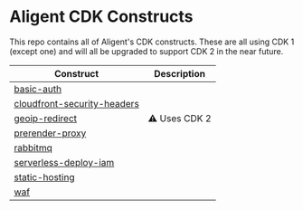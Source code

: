 # Aligent CDK Constructs

This repo contains all of Aligent's CDK constructs. These are all using CDK 1 (except one) and will all be upgraded to support CDK 2 in the near future.

Construct | Description
-- | --
[basic-auth](packages/basic-auth) | 
[cloudfront-security-headers](packages/cloudfront-security-headers) | 
[geoip-redirect](packages/geoip-redirect) | :warning: Uses CDK 2
[prerender-proxy](packages/prerender-proxy) | 
[rabbitmq](packages/rabbitmq) | 
[serverless-deploy-iam](packages/serverless-deploy-iam) |
[static-hosting](packages/static-hosting) | 
[waf](packages/waf) | 
